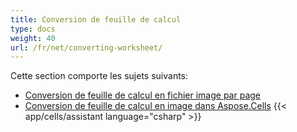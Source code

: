 ```yaml
---
title: Conversion de feuille de calcul
type: docs
weight: 40
url: /fr/net/converting-worksheet/
---
```


Cette section comporte les sujets suivants:

- [Conversion de feuille de calcul en fichier image par page](/cells/fr/net/converting-worksheet-to-image-file-by-page/)
- [Conversion de feuille de calcul en image dans Aspose.Cells](/cells/fr/net/converting-worksheet-to-image-in-aspose-cells/)
{{< app/cells/assistant language="csharp" >}}
